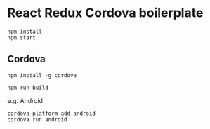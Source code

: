 # React Redux Cordova boilerplate

```
npm install
npm start
```

## Cordova

```
npm install -g cordova
```

```
npm run build
```

e.g. Android
```
cordova platform add android
cordova run android
```
